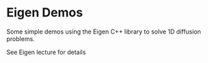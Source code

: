 # Eigen Demos

Some simple demos using the Eigen C++ library to solve 1D diffusion
problems.

See Eigen lecture for details
